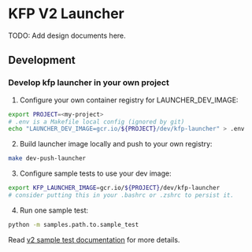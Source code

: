 # KFP V2 Launcher

TODO: Add design documents here.

## Development

### Develop kfp launcher in your own project

1. Configure your own container registry for LAUNCHER_DEV_IMAGE:

```bash
export PROJECT=<my-project>
# .env is a Makefile local config (ignored by git)
echo "LAUNCHER_DEV_IMAGE=gcr.io/${PROJECT}/dev/kfp-launcher" > .env
```

2. Build launcher image locally and push to your own registry:

```bash
make dev-push-launcher
```

3. Configure sample tests to use your dev image:

```bash
export KFP_LAUNCHER_IMAGE=gcr.io/${PROJECT}/dev/kfp-launcher
# consider putting this in your .bashrc or .zshrc to persist it.
```

4. Run one sample test:

```bash
python -m samples.path.to.sample_test
```

Read [v2 sample test documentation](./test/README.md) for more details.

